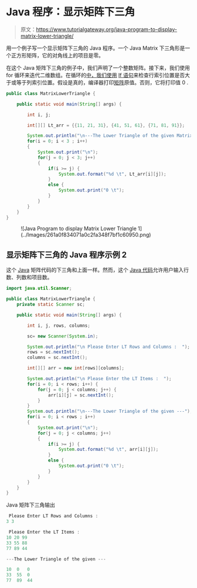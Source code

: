 # Java 程序：显示矩阵下三角

> 原文：<https://www.tutorialgateway.org/java-program-to-display-matrix-lower-triangle/>

用一个例子写一个显示矩阵下三角的 Java 程序。一个 Java Matrix 下三角形是一个正方形矩阵，它的对角线上的项目是零。

在这个 Java 矩阵下三角的例子中，我们声明了一个整数矩阵。接下来，我们使用 for 循环来迭代二维数组。在循环的[中，我们使用](https://www.tutorialgateway.org/java-for-loop/) [If 语句](https://www.tutorialgateway.org/java-if-statement/)来检查行索引位置是否大于或等于列索引位置。假设是真的，编译器打印[矩阵](https://www.tutorialgateway.org/two-dimensional-array-in-java/)原值。否则，它将打印值 0 .

```java
public class MatrixLowerTriangle {

	public static void main(String[] args) {

		int i, j;

		int[][] Lt_arr = {{11, 21, 31}, {41, 51, 61}, {71, 81, 91}};

		System.out.println("\n---The Lower Triangle of the given Matrix---");
		for(i = 0; i < 3 ; i++)
		{
			System.out.print("\n");
			for(j = 0; j < 3; j++)
			{
				if(i >= j) {
					System.out.format("%d \t", Lt_arr[i][j]);
				}
				else {
					System.out.print("0 \t");	
				}
			}
		}
	}
}
```

<figure class="wp-block-image size-large">![Java Program to display Matrix Lower Triangle 1](../Images/261a0f834071a0c2fa348f7bf1c60950.png)</figure>

## 显示矩阵下三角的 Java 程序示例 2

这个 [Java](https://www.tutorialgateway.org/java-tutorial/) 矩阵代码的下三角和上面一样。然而，这个 [Java 代码](https://www.tutorialgateway.org/learn-java-programs/)允许用户输入行数、列数和项目数。

```java
import java.util.Scanner;

public class MatrixLowerTriangle {
	private static Scanner sc;

	public static void main(String[] args) {

		int i, j, rows, columns;

		sc= new Scanner(System.in);

		System.out.println("\n Please Enter LT Rows and Columns :  ");
		rows = sc.nextInt();
		columns = sc.nextInt();

		int[][] arr = new int[rows][columns];

		System.out.println("\n Please Enter the LT Items :  ");
		for(i = 0; i < rows; i++) {
			for(j = 0; j < columns; j++) {
				arr[i][j] = sc.nextInt();
			}		
		}
		System.out.println("\n---The Lower Triangle of the given ---");
		for(i = 0; i < rows ; i++)
		{
			System.out.print("\n");
			for(j = 0; j < columns; j++)
			{
				if(i >= j) {
					System.out.format("%d \t", arr[i][j]);
				}
				else {
					System.out.print("0 \t");	
				}
			}
		}
	}
}
```

Java 矩阵下三角输出

```java
 Please Enter LT Rows and Columns :  
3 3

 Please Enter the LT Items :  
10 20 99
33 55 88
77 89 44

---The Lower Triangle of the given ---

10 	0 	0 	
33 	55 	0 	
77 	89 	44 
```